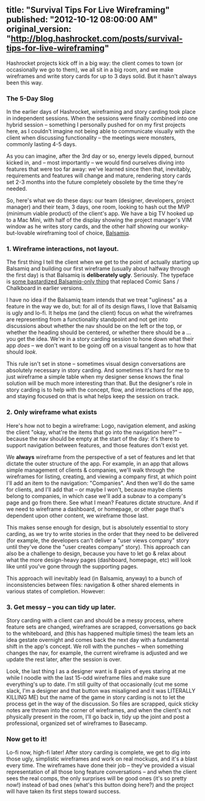 title: "Survival Tips For Live Wireframing"
published: "2012-10-12 08:00:00 AM"
original_version: "http://blog.hashrocket.com/posts/survival-tips-for-live-wireframing"
---

Hashrocket projects kick off in a big way: the client comes to town (or occasionally we go to them), we all sit in a big room, and we make wireframes and write story cards for up to 3 days solid. But it hasn't always been this way.

### The 5-Day Slog

In the earlier days of Hashrocket, wireframing and story carding took place in independent sessions. When the sessions were finally combined into one hybrid session – something I personally pushed for on my first projects here, as I couldn't imagine not being able to communicate visually with the client when discussing functionality – the meetings were monsters, commonly lasting 4-5 days.

As you can imagine, after the 3rd day or so, energy levels dipped, burnout kicked in, and – most importantly – we would find ourselves diving into features that were too far away: we've learned since then that, inevitably, requirements and features will change and mature, rendering story cards set 2-3 months into the future completely obsolete by the time they're needed.

So, here's what we do these days: our team (designer, developers, project manager) and their team, 3 days, one room, looking to hash out the MVP (minimum viable product) of the client's app. We have a big TV hooked up to a Mac Mini, with half of the display showing the project manager's VIM window as he writes story cards, and the other half showing our wonky-but-lovable wireframing tool of choice, [Balsamiq](http://www.balsamiq.com/).

### 1. Wireframe interactions, not layout. 

The first thing I tell the client when we get to the point of actually starting up Balsamiq and building our first wireframe (usually about halfway through the first day) is that Balsamiq is __deliberately ugly__. Seriously. The typeface is [some bastardized Balsamiq-only thing](http://support.balsamiq.com/customer/portal/articles/131378-balsamiq-mockups-font-faq) that replaced Comic Sans / Chalkboard in earlier versions.

I have no idea if the Balsamiq team intends that we treat "ugliness" as a feature in the way we do, but: for all of its design flaws, I love that Balsamiq is ugly and lo-fi. It helps me (and the client) focus on what the wireframes are representing from a functionality standpoint and not get into discussions about whether the nav should be on the left or the top, or whether the heading should be centered, or whether there should be a ... you get the idea. We're in a story carding session to hone down what their app _does_ – we don't want to be going off on a visual tangent as to how that should _look_.

This rule isn't set in stone – sometimes visual design conversations are absolutely necessary in story carding. And sometimes it's hard for me to just wireframe a simple table when my designer sense knows the final solution will be much more interesting than that. But the designer's role in story carding is to help with the concept, flow, and interactions of the app, and staying focused on that is what helps keep the session on track.

### 2. Only wireframe what exists

Here's how not to begin a wireframe: Logo, navigation element, and asking the client "okay, what're the items that go into the navigation here?" – because the nav should be empty at the start of the day: it's there to support navigation between features, and those features don't exist yet.

We __always__ wireframe from the perspective of a set of features and let that dictate the outer structure of the app. For example, in an app that allows simple management of clients & companies, we'll walk through the wireframes for listing, creating, and viewing a company first, at which point I'll add an item to the navigation: "Companies". And then we'll do the same for clients, and I'll add that – or maybe I won't, because maybe clients belong to companies, in which case we'll add a subnav to a company's page and go from there. See what I mean? Features dictate structure. And if we need to wireframe a dashboard, or homepage, or other page that's dependent upon other content, we wireframe those last.

This makes sense enough for design, but is absolutely essential to story carding, as we try to write stories in the order that they need to be delivered (for example, the developers can't deliver a "user views company" story until they've done the "user creates company" story). This approach can also be a challenge to design, because you have to let go & relax about what the more design-heavy pages (dashboard, homepage, etc) will look like until you've gone through the supporting pages.

This approach will inevitably lead (in Balsamiq, anyway) to a bunch of inconsistencies between files: navigation & other shared elements in various states of completion. However:

### 3. Get messy – you can tidy up later.

Story carding with a client can and should be a messy process, where feature sets are changed, wireframes are scrapped, conversations go back to the whiteboard, and (this has happened multiple times) the team lets an idea gestate overnight and comes back the next day with a fundamental shift in the app's concept. We roll with the punches – when something changes the nav, for example, the current wireframe is adjusted and we update the rest later, after the session is over.

Look, the last thing I as a designer want is 8 pairs of eyes staring at me while I noodle with the last 15-odd wireframe files and make sure everything's up to date. I'm still guilty of that occasionally (cut me some slack, I'm a designer and that button was misaligned and it was LITERALLY KILLING ME) but the name of the game in story carding is not to let the process get in the way of the discussion. So files are scrapped, quick sticky notes are thrown into the corner of wireframes, and when the client's not physically present in the room, I'll go back in, tidy up the joint and post a professional, organized set of wireframes to Basecamp.

### Now get to it!

Lo-fi now, high-fi later! After story carding is complete, we get to dig into those ugly, simplistic wireframes and work on real mockups, and it's a blast every time. The wireframes have done their job – they've provided a visual representation of all those long feature conversations – and when the client sees the real comps, the only surprises will be good ones (it's so pretty now!) instead of bad ones (what's this button doing here?) and the project will have taken its first steps toward success.